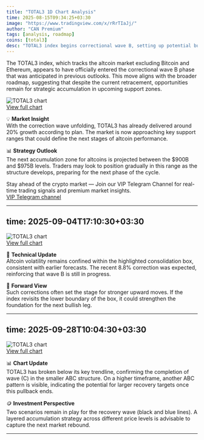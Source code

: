 ```yaml
---
title: "TOTAL3 1D Chart Analysis"
time: 2025-08-15T09:34:25+03:30
image: "https://www.tradingview.com/x/rRrTIaJj/"
author: "CAN Premium"
tags: [analysis, roadmap]
coins: [total3]
desc: "TOTAL3 index begins correctional wave B, setting up potential buy zones for altcoins between 900B and 975B."
---
```


The TOTAL3 index, which tracks the altcoin market excluding Bitcoin and Ethereum, appears to have officially entered the correctional wave B phase that was anticipated in previous outlooks. This move aligns with the broader roadmap, suggesting that despite the current retracement, opportunities remain for strategic accumulation in upcoming support zones.

![TOTAL3 chart](https://www.tradingview.com/x/rRrTIaJj/)  
[View full chart](https://www.tradingview.com/x/rRrTIaJj/)  

💡 **Market Insight**  
With the correction wave unfolding, TOTAL3 has already delivered around 20% growth according to plan. The market is now approaching key support ranges that could define the next stages of altcoin performance.  

📊 **Strategy Outlook**  
The next accumulation zone for altcoins is projected between the $900B and $975B levels. Traders may look to position gradually in this range as the structure develops, preparing for the next phase of the cycle.  

Stay ahead of the crypto market — Join our VIP Telegram Channel for real-time trading signals and premium market insights.  
[VIP Telegram channel](https://t.me/+2znhsiCGpI81MzQ0)

---
time: 2025-09-04T17:10:30+03:30
---

![TOTAL3 chart](https://www.tradingview.com/x/GmFV0ml7/)  
[View full chart](https://www.tradingview.com/x/GmFV0ml7/)  

🔎 **Technical Update**  
Altcoin volatility remains confined within the highlighted consolidation box, consistent with earlier forecasts. The recent 8.8% correction was expected, reinforcing that wave B is still in progress.  

📌 **Forward View**  
Such corrections often set the stage for stronger upward moves. If the index revisits the lower boundary of the box, it could strengthen the foundation for the next bullish leg.

---
time: 2025-09-28T10:04:30+03:30
---

![TOTAL3 chart](https://www.tradingview.com/x/hB6EHQar/)  
[View full chart](https://www.tradingview.com/x/hB6EHQar/)  

📊 **Chart Update**  
TOTAL3 has broken below its key trendline, confirming the completion of wave (C) in the smaller ABC structure. On a higher timeframe, another ABC pattern is visible, indicating the potential for larger recovery targets once this pullback ends.  

🪙 **Investment Perspective**  
Two scenarios remain in play for the recovery wave (black and blue lines). A layered accumulation strategy across different price levels is advisable to capture the next market rebound.

---